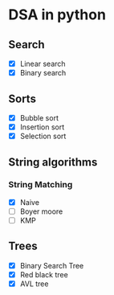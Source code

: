# DSA in python

## Search
- [x] Linear search
- [x] Binary search

## Sorts
- [x] Bubble sort
- [x] Insertion sort
- [x] Selection sort

## String algorithms
### String Matching
- [x] Naive
- [ ] Boyer moore
- [ ] KMP

## Trees
- [x] Binary Search Tree
- [x] Red black tree
- [x] AVL tree